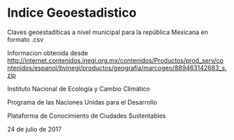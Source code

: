 # Indice Geoestadistico

Claves geoestadíticas a nivel municipal para la república Mexicana en formato .csv

Informacion obtenida desde http://internet.contenidos.inegi.org.mx/contenidos/Productos/prod_serv/contenidos/espanol/bvinegi/productos/geografia/marcogeo/889463142683_s.zip

Instituto Nacional de Ecología y Cambio Climático

Programa de las Naciones Unidas para el Desarrollo

Plataforma de Conocimiento de Ciudades Sustentables

24 de julio de 2017